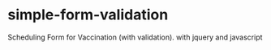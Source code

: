 # simple-form-validation
Scheduling Form for Vaccination (with validation). with jquery and javascript

